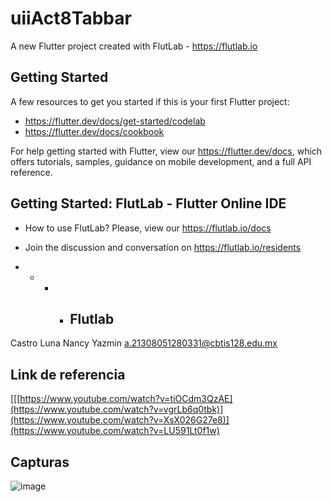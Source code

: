 # uiiAct8Tabbar

A new Flutter project created with FlutLab - https://flutlab.io

## Getting Started

A few resources to get you started if this is your first Flutter project:

- https://flutter.dev/docs/get-started/codelab
- https://flutter.dev/docs/cookbook

For help getting started with Flutter, view our
https://flutter.dev/docs, which offers tutorials,
samples, guidance on mobile development, and a full API reference.

## Getting Started: FlutLab - Flutter Online IDE

- How to use FlutLab? Please, view our https://flutlab.io/docs
- Join the discussion and conversation on https://flutlab.io/residents

- - - - ## Flutlab 
Castro Luna Nancy Yazmin 
a.21308051280331@cbtis128.edu.mx
## Link de referencia
[[[https://www.youtube.com/watch?v=tiOCdm3QzAE](https://www.youtube.com/watch?v=vgrLb6q0tbk)](https://www.youtube.com/watch?v=XsX026G27e8)](https://www.youtube.com/watch?v=LU591Lt0f1w)
## Capturas
![image](https://github.com/CastroNancy/uiiAct8_0331/assets/143777514/ceaa6bbd-6868-4e6f-b7fd-bd9756a7e58a)

